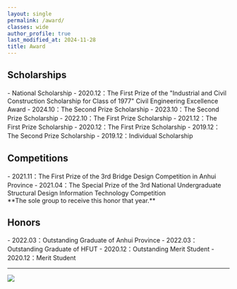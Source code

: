 ```yaml
---
layout: single
permalink: /award/
classes: wide
author_profile: true
last_modified_at: 2024-11-28
title: Award
---
```


<h2>Scholarships</h2>
- National Scholarship
- 2020.12：The First Prize of the "Industrial and Civil Construction Scholarship for Class of 1977" Civil Engineering Excellence Award
- 2024.10：The Second Prize Scholarship
- 2023.10：The Second Prize Scholarship
- 2022.10：The First Prize Scholarship
- 2021.12：The First Prize Scholarship
- 2020.12：The First Prize Scholarship
- 2019.12：The Second Prize Scholarship
- 2019.12：Individual Scholarship



<h2>Competitions</h2>
- 2021.11：The First Prize of the 3rd Bridge Design Competition in Anhui Province
- 2021.04：The Special Prize of the 3rd National Undergraduate Structural Design Information Technology Competition<br>**The sole group to receive this honor that year.**



<h2>Honors</h2>
- 2022.03：Outstanding Graduate of Anhui Province
- 2022.03：Outstanding Graduate of HFUT
- 2020.12：Outstanding Merit Student
- 2020.12：Merit Student


---
<div>
    <img src="/web_resources/award.png">
</div>
<br>